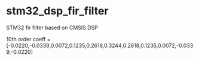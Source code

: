 # stm32_dsp_fir_filter
STM32 fir filter based on CMSIS DSP

10th order
coeff = [-0.0220,-0.0339,0.0072,0.1235,0.2618,0.3244,0.2618,0.1235,0.0072,-0.0339,-0.0220]

